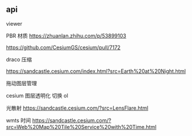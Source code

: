 ## api

viewer

PBR 材质 https://zhuanlan.zhihu.com/p/53899103

https://github.com/CesiumGS/cesium/pull/7172

draco 压缩

https://sandcastle.cesium.com/index.html?src=Earth%20at%20Night.html

拖动图层管理

cesium 图层透明化 切换 ol

光散射
https://sandcastle.cesium.com/?src=LensFlare.html

wmts 时间
https://sandcastle.cesium.com/?src=Web%20Map%20Tile%20Service%20with%20Time.html
